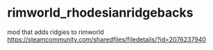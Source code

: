 # rimworld_rhodesianridgebacks
mod that adds ridgies to rimworld
https://steamcommunity.com/sharedfiles/filedetails/?id=2076237940